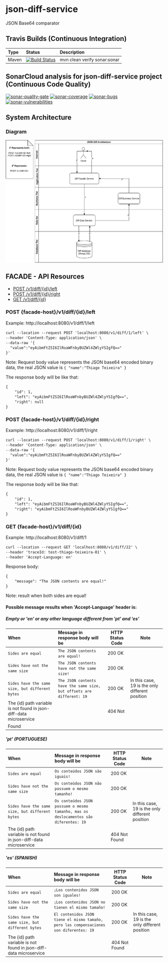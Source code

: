 # json-diff-service
JSON Base64 comparator

## Travis Builds (Continuous Integration)
| Type          | Status                                                   | Description                    |
|:--------------|:---------------------------------------------------------|:-------------------------------|
| Maven         | [![Build Status](https://travis-ci.org/thiagoteixeira/json-diff-service.svg?branch=master)](https://travis-ci.org/thiagoteixeira/json-diff-service)              | mvn clean verify sonar:sonar |

## SonarCloud analysis for json-diff-service project (Continuous Code Quality)

[![sonar-quality-gate][sonar-quality-gate]][sonar-url]
[![sonar-coverage][sonar-coverage]][sonar-url]
[![sonar-bugs][sonar-bugs]][sonar-url]
[![sonar-vulnerabilities][sonar-vulnerabilities]][sonar-url]

## System Architecture
### Diagram
![Alt text](static/images/architecture.png "Xptodasdjasijdi")

## FACADE - API Resources

  - [POST /v1/diff/{id}/left](#post-facade-hostv1diffidleft)
  - [POST /v1/diff/{id}/right](#post-facade-hostv1diffidright)
  - [GET /v1/diff/{id}](#get-facade-hostv1diffid)

### POST {facade-host}/v1/diff/{id}/left

Example: http://localhost:8080/v1/diff/1/left
```
curl --location --request POST 'localhost:8080/v1/diff/1/left' \
--header 'Content-Type: application/json' \
--data-raw '{
  "value":"eyAibmFtZSI6IlRoaWFnbyBUZWl4ZWlyYSIgfQ=="
}'
```
Note: Request body value represents the JSON base64 encoded binary data, the real JSON value is `{ "name":"Thiago Teixeira" }`

The response body will be like that:
```
{
    "id": 1,
    "left": "eyAibmFtZSI6IlRoaWFnbyBUZWl4ZWlyYSIgfQ==",
    "right": null
}
```

### POST {facade-host}/v1/diff/{id}/right

Example: http://localhost:8080/v1/diff/1/right
```
curl --location --request POST 'localhost:8080/v1/diff/1/right' \
--header 'Content-Type: application/json' \
--data-raw '{
  "value":"eyAibmFtZSI6IlRoaWFnbyBUZWl4ZWlyYSIgfQ=="
}'
```
Note: Request body value represents the JSON base64 encoded binary data, the real JSON value is `{ "name":"Thiago Teixeira" }`

The response body will be like that:
```
{
    "id": 1,
    "left": "eyAibmFtZSI6IlRoaWFnbyBUZWl4ZWlyYSIgfQ==",
    "right": "eyAibmFtZSI6IlRoaWFnbyBUZWl4ZWlyYSIgfQ=="
}
```

### GET {facade-host}/v1/diff/{id}

Example: http://localhost:8080/v1/diff/1
```
curl --location --request GET 'localhost:8080/v1/diff/22' \
--header 'traceId: test-thiago-teixeira-01' \
--header 'Accept-Language: en'
```
Response body:

    {
        "message": "The JSON contents are equal!"
    }

Note: result when both sides are equal! 

#### Possible message results when 'Accept-Language' header is:
##### Empty or 'en' or any other language different from 'pt' and 'es'
| When      | Message in response body will be | HTTP Status Code | Note |
|:--------------|:----------------------------------|----------------------|-----|
| `Sides are equal`      |    `The JSON contents are equal!` |200 OK||
| `Sides have not the same size`      |    `The JSON contents have not the same size!` |200 OK||
| `Sides have the same size, but different bytes`  |    `The JSON contents have the same size, but offsets are different: 19` | 200 OK | In this case, 19 is the only different position|
| The {id} path variable is not found in json-diff-data microservice |  | 404 Not 
Found ||
##### 'pt' (PORTUGUESE)
| When      | Message in response body will be | HTTP Status Code | Note |
|:--------------|:----------------------------------|----------------------|-----|
| `Sides are equal`      |    `Os conteúdos JSON são iguais!` |200 OK||
| `Sides have not the same size`      |    `Os conteúdos JSON não possuem o mesmo tamanho!` |200 OK||
| `Sides have the same size, but different bytes`  |    `Os conteúdos JSON possuem o mesmo tamanho, mas os deslocamentos são diferentes: 19` | 200 OK | In this case, 19 is the only different position|
| The {id} path variable is not found in json-diff-data microservice |  | 404 Not Found ||
##### 'es' (SPANISH)
| When      | Message in response body will be | HTTP Status Code | Note |
|:--------------|:----------------------------------|----------------------|-----|
| `Sides are equal`      |    `¡Los contenidos JSON son iguales!` |200 OK||
| `Sides have not the same size`      |    `¡Los contenidos JSON no tienen el mismo tamaño!` |200 OK||
| `Sides have the same size, but different bytes`  |    `El contenidos JSON tiene el mismo tamaño, pero las compensaciones son diferentes: 19` | 200 OK | In this case, 19 is the only different position|
| The {id} path variable is not found in json-diff-data microservice |  | 404 Not Found ||


[sonar-url]:https://sonarcloud.io/dashboard?id=com.thiagoteixeira%3Ajson-diff-service-parent&nocache
[sonar-quality-gate]: https://sonarcloud.io/api/project_badges/measure?project=com.thiagoteixeira%3Ajson-diff-service-parent&metric=alert_status
[sonar-coverage]: https://sonarcloud.io/api/project_badges/measure?project=com.thiagoteixeira%3Ajson-diff-service-parent&metric=coverage&cached=1
[sonar-bugs]: https://sonarcloud.io/api/project_badges/measure?project=com.thiagoteixeira%3Ajson-diff-service-parent&metric=bugs
[sonar-vulnerabilities]: https://sonarcloud.io/api/project_badges/measure?project=com.thiagoteixeira%3Ajson-diff-service-parent&metric=vulnerabilities
